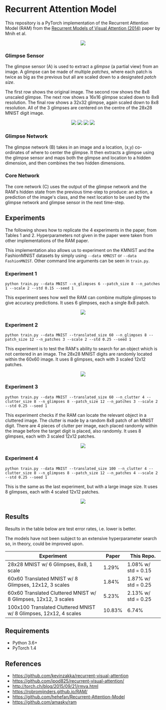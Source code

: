 # Recurrent Attention Model

This repository is a PyTorch implementation of the Recurrent Attention Model (RAM) from the [Recurrent Models of Visual Attention (2014)](https://arxiv.org/abs/1406.6247) paper by Mnih et al.

<p align="center">
 <img src="./images/ram.png">
</p>

### Glimpse Sensor

The glimpse sensor (A) is used to extract a *glimpse* (a partial view) from an image. A glimpse can be made of multiple *patches*, where each patch is twice as big as the previous but all are scaled down to a designated *patch size*.

The first row shows the original image. The second row shows the 8x8 unscaled glimpse. The next row shows a 16x16 glimpse scaled down to 8x8 resolution. The final row shows a 32x32 glimpse, again scaled down to 8x8 resolution. All of the 3 glimpses are centered on the centre of the 28x28 MNIST digit image.

<p align="center">
 <img src="./images/raw.png">
 <img src="./images/patch_1_scale_1.png">
 <img src="./images/patch_2_scale_2.png">
 <img src="./images/patch_3_scale_4.png">
</p>

### Glimpse Network

The glimpse network (B) takes in an image and a location, (x,y) co-ordinates of where to center the glimpse. It then extracts a glimpse using the glimpse sensor and maps both the glimpse and location to a hidden dimension, and then combines the two hidden dimensions.

### Core Network

The core network (C) uses the output of the glimpse network and the RAM's hidden state from the previous time-step to produce: an action, a prediction of the image's class, and the next location to be used by the glimpse network and glimpse sensor in the next time-step.

## Experiments

The following shows how to replicate the 4 experiments in the paper, from Tables 1 and 2. Hyperparameters not given in the paper were taken from other implementations of the RAM paper.

This implementation also allows us to experiment on the KMNIST and the FashionMNIST datasets by simply using `--data KMNIST` or `--data FashionMNIST`. Other command line arguments can be seen in `train.py`. 

### Experiment 1

```
python train.py --data MNIST --n_glimpses 6 --patch_size 8 --n_patches 1 --scale 2 --std 0.15 --seed 1
```

This experiment sees how well the RAM can combine multiple glimpses to give accuracy predictions. It uses 6 glimpses, each a single 8x8 patch.

<p align="center">
 <img src="./images/MNIST-ng6-ps8-np1-sc2-sd0.15-se1.gif">
</p>

### Experiment 2

```
python train.py --data MNIST --translated_size 60 --n_glimpses 8 --patch_size 12 --n_patches 3 --scale 2 --std 0.25 --seed 1
```

This experiment is to test the RAM's ability to search for an object which is not centered in an image. The 28x28 MNIST digits are randomly located within the 60x60 image. It uses 8 glimpses, each with 3 scaled 12x12 patches.

<p align="center">
 <img src="./images/MNIST-ts60-ng8-ps12-np3-sc2-sd0.25-se1.gif">
</p>

### Experiment 3

```
python train.py --data MNIST --translated_size 60 --n_clutter 4 --clutter_size 8 --n_glimpses 8 --patch_size 12 --n_patches 3 --scale 2 --std 0.25 --seed 1
```

This experiment checks if the RAM can locate the relevant object in a cluttered image. The clutter is made by a random 8x8 patch of an MNIST digit. There are 4 pieces of clutter per image, each placed randomly within the image before the target digit is placed, also randomly. It uses 8 glimpses, each with 3 scaled 12x12 patches.

<p align="center">
 <img src="./images/MNIST-ts60-nc4-cs8-ng8-ps12-np3-sc2-sd0.25-se1.gif">
</p>

### Experiment 4 

```
python train.py --data MNIST --translated_size 100 --n_clutter 4 --clutter_size 8 --n_glimpses 8 --patch_size 12 --n_patches 4 --scale 2 --std 0.25 --seed 1
```

This is the same as the last experiment, but with a large image size. It uses 8 glimpses, each with 4 scaled 12x12 patches.

<p align="center">
 <img src="./images/MNIST-ts100-nc4-cs8-ng8-ps12-np4-sc2-sd0.25-se1.gif">
</p>

## Results

Results in the table below are test error rates, i.e. lower is better. 

The models have not been subject to an extensive hyperparameter search so, in theory, could be improved upon.

<p align="center">

| Experiment | Paper | This Repo. |
|------------|-------|------------|
| 28x28 MNIST w/ 6 Glimpses, 8x8, 1 scale | 1.29% | 1.08% w/ std = 0.15 |
| 60x60 Translated MNIST w/ 8 Glimpses, 12x12, 3 scales | 1.84% | 1.87% w/ std = 0.25|
| 60x60 Translated Cluttered MNIST w/ 8 Glimpses, 12x12, 3 scales | 5.23% | 2.13% w/ std = 0.25 |
| 100x100 Translated Cluttered MNIST w/ 8 Glimpses, 12x12, 4 scales | 10.83% | 6.74% |

<p>

## Requirements 

- Python 3.6+
- PyTorch 1.4

## References

- https://github.com/kevinzakka/recurrent-visual-attention
- https://github.com/ipod825/recurrent-visual-attention/
- http://torch.ch/blog/2015/09/21/rmva.html
- https://robromijnders.github.io/RAM/
- https://github.com/hehefan/Recurrent-Attention-Model
- https://github.com/amasky/ram